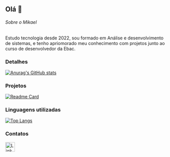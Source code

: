 ## Olá 👋


###### Sobre o Mikael
Estudo tecnologia desde 2022, sou formado em Análise e desenvolvimento de sistemas, e tenho apriomorado meu conhecimento com projetos junto ao curso de desenvolvedor da Ebac.

### Detalhes

[![Anurag's GitHub stats](https://github-readme-stats.vercel.app/api?username=MikaelReis&show_icons=true&theme=dark)](https://github.com/anuraghazra/github-readme-stats)

### Projetos

[![Readme Card](https://github-readme-stats.vercel.app/api/pin/?username=MikaelReis&repo=MikaelReis.github.io&theme=dark)](https://github.com/anuraghazra/github-readme-stats)


### Linguagens utilizadas

[![Top Langs](https://github-readme-stats.vercel.app/api/top-langs/?username=MikaelReis&layout=compact)](https://github.com/anuraghazra/github-readme-stats)

### Contatos

[<img src='https://img.shields.io/badge/LinkedIn-0077B5?style=for-the-badge&logo=linkedin&logoColor=white' alt='Linkedin' height='30'>](https://www.linkedin.com/in/mikaelreis/)
